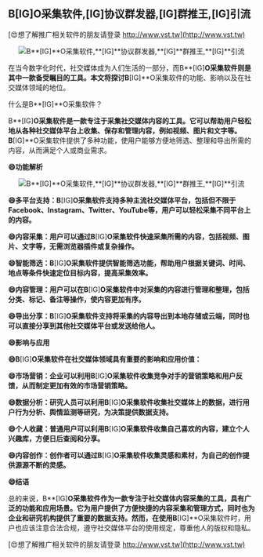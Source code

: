 ## **B**[IG]**O采集软件,**[IG]**协议群发器,**[IG]**群推王,**[IG]**引流**

[😍想了解推广相关软件的朋友请登录 http://www.vst.tw](http://www.vst.tw)

 <center><img src="https://vst.tw/MP4/tuiguang/png/6.png" alt="B**[IG]**O采集软件,**[IG]**协议群发器,**[IG]**群推王,**[IG]**引流"></center>

在当今数字化时代，社交媒体成为人们生活的一部分，而B**[IG]**O采集软件则是其中一款备受瞩目的工具。本文将探讨B**[IG]**O采集软件的功能、影响以及在社交媒体领域的地位。

什么是B**[IG]**O采集软件？

B**[IG]**O采集软件是一款专注于采集社交媒体内容的工具。它可以帮助用户轻松地从各种社交媒体平台上收集、保存和管理内容，例如视频、图片和文字等。B**[IG]**O采集软件提供了多种功能，使用户能够方便地筛选、整理和导出所需的内容，从而满足个人或商业需求。

**😄功能解析**

 <center><img src="https://vst.tw/MP4/tuiguang/png/7.png" alt="B**[IG]**O采集软件,**[IG]**协议群发器,**[IG]**群推王,**[IG]**引流"></center>

**😄多平台支持：B**[IG]**O采集软件支持多种主流社交媒体平台，包括但不限于Facebook、Instagram、Twitter、YouTube等，用户可以轻松采集不同平台上的内容。**

**😄内容采集：用户可以通过B**[IG]**O采集软件快速采集所需的内容，包括视频、图片、文字等，无需浏览器插件或复杂操作。**

**😄智能筛选：B**[IG]**O采集软件提供智能筛选功能，帮助用户根据关键词、时间、地点等条件快速定位目标内容，提高采集效率。**

**😄内容管理：用户可以在B**[IG]**O采集软件中对采集的内容进行管理和整理，包括分类、标记、备注等操作，使内容更加有序。**

**😄导出分享：B**[IG]**O采集软件支持将采集的内容导出到本地存储或云端，同时也可以直接分享到其他社交媒体平台或发送给他人。**

**😄影响与应用**

**😄B**[IG]**O采集软件在社交媒体领域具有重要的影响和应用价值：**

**😄市场营销：企业可以利用B**[IG]**O采集软件收集竞争对手的营销策略和用户反馈，从而制定更加有效的市场营销策略。**

**😄数据分析：研究人员可以利用B**[IG]**O采集软件收集社交媒体上的数据，进行用户行为分析、舆情监测等研究，为决策提供数据支持。**

**😄个人收藏：普通用户可以利用B**[IG]**O采集软件收集自己喜欢的内容，建立个人兴趣库，方便日后查阅和分享。**

**😄内容创作：创作者可以通过B**[IG]**O采集软件收集灵感和素材，为自己的创作提供源源不断的灵感。**

**😄结语**

总的来说，B**[IG]**O采集软件作为一款专注于社交媒体内容采集的工具，具有广泛的功能和应用场景。它为用户提供了方便快捷的内容采集和管理方式，同时也为企业和研究机构提供了重要的数据支持。然而，在使用B**[IG]**O采集软件时，用户也应该注意合法合规，遵守社交媒体平台的使用规定，尊重他人的版权和隐私。

[😍想了解推广相关软件的朋友请登录 http://www.vst.tw](http://www.vst.tw)



